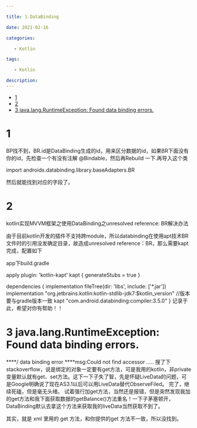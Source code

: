 ```yaml
---

title: 1.DataBinding

date: 2021-02-16

categories: 

   - Kotlin

tags: 

   - Kotlin 

description: ​
---
```


<!-- TOC -->

- [1](#1)
- [2](#2)
- [3 java.lang.RuntimeException: Found data binding errors.](#3-javalangruntimeexception-found-data-binding-errors)

<!-- /TOC -->

# 1
BP找不到，BR.id是DataBinding生成的id，用来区分数据的id，如果BR下面没有你的id，先检查一个有没有注解 @Bindable，然后再Rebuild 一下.再导入这个类

import androidx.databinding.library.baseAdapters.BR

然后就能找到对应的字段了。


# 2
kotlin实现MVVM框架之使用DataBinding之unresolved reference: BR解决办法

由于目前kotlin开发的插件不支持跨module，所以databinding在使用apt技术BR文件时的引用没发确定目录，故造成unresolved reference：BR，那么需要kapt完成，配置如下

app下build.gradle

apply plugin: 'kotlin-kapt'
kapt {
    generateStubs = true
}

dependencies {
    implementation fileTree(dir: 'libs', include: ['*.jar'])
    implementation "org.jetbrains.kotlin:kotlin-stdlib-jdk7:$kotlin_version"
    //版本要与gradle版本一致
    kapt  "com.android.databinding:compiler:3.5.0"
}
 记录于此，希望对你有帮助！！




# 3 java.lang.RuntimeException: Found data binding errors.

****/ data binding error ****msg:Could not find accessor .....
搜了下stackoverflow，说是绑定的对象一定要有get方法，可是我用的kotlin，非private变量默认就有get、set方法。这下一下子失了智，先是怀疑LiveData的问题，可是Google明确说了现在AS3.1以后可以用LiveData替代ObserveFiled。
完了，继续死磕，但是毫无头绪。
试着强行加get方法，当然还是报错，但是突然发现我加的get方法和我下面获取数据的getBalance()方法重名！一下子茅塞顿开，DataBinding默认去拿这个方法来获取我的liveData当然获取不到了。

其实，就是 xml 里用的 get 方法，和你提供的get 方法不一致，所以没找到。


